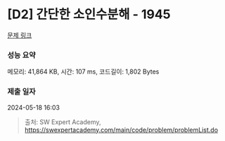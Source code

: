 # [D2] 간단한 소인수분해 - 1945 

[문제 링크](https://swexpertacademy.com/main/code/problem/problemDetail.do?contestProbId=AV5Pl0Q6ANQDFAUq) 

### 성능 요약

메모리: 41,864 KB, 시간: 107 ms, 코드길이: 1,802 Bytes

### 제출 일자

2024-05-18 16:03



> 출처: SW Expert Academy, https://swexpertacademy.com/main/code/problem/problemList.do